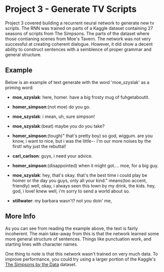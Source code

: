 # Project 3 - Generate TV Scripts
Project 3 covered building a recurrent neural network to generate new tv scripts. The RNN was trained on parts of a Kaggle dataset containing 27 seasons of scripts from The Simpsons. The parts of the dataset where those contianing scenes from Moe's Tavern. The network was not very successful at creating coherent dialogue. However, it did show a decent ability to construct sentences with a semblence of proper grammar and general structure.

## Example
Below is an example of text generate with the word 'moe_szyslak' as a priming word:

- **moe_szyslak**: here, homer. have a big frosty mug of fuhgetaboutit.

- **homer_simpson**:(not moe) do you go.

- **moe_szyslak**: i mean, uh, sure simpson!


- **moe_szyslak**:(beat) maybe you do you take?

- **homer_simpson**:(tough)" that's pretty boy) so god, wiggum. are you know, i want to nice, but i was the little-- i'm our more noises by the first! why just the rebuttal!

- **carl_carlson**: guys, i need your advice.

- **homer_simpson**:(disappointed) when it might got.... moe, for a big guy.

- **moe_szyslak**: hey, that's okay. that's the best time i could play be homer or the day you guys, only all your kind." means(too accent, friendly) well, okay, i always seen this town by my drink, the kids. hey, god, i love! knew well, i'm sorry to send a world about so.

- **stillwater**: my barbara wasn't? not you doin' me,

## More Info
As you can see from reading the example above, the text is fairly incoherent. The main take-away from this is that the network learned some more general structure of sentences. Things like punctuation work, and starting lines with character names. 

One thing to note is that this network wasn't trained on very much data. To improve performance, you could try using a larger portion of the Kaggle's [The Simpsons by the Data](https://www.kaggle.com/wcukierski/the-simpsons-by-the-data) dataset.
